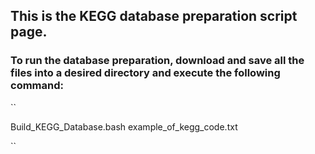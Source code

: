 ## This is the KEGG database preparation script page.
### To run the database preparation, download and save all the files into a desired directory and execute the following command:

``

Build_KEGG_Database.bash example_of_kegg_code.txt

``
